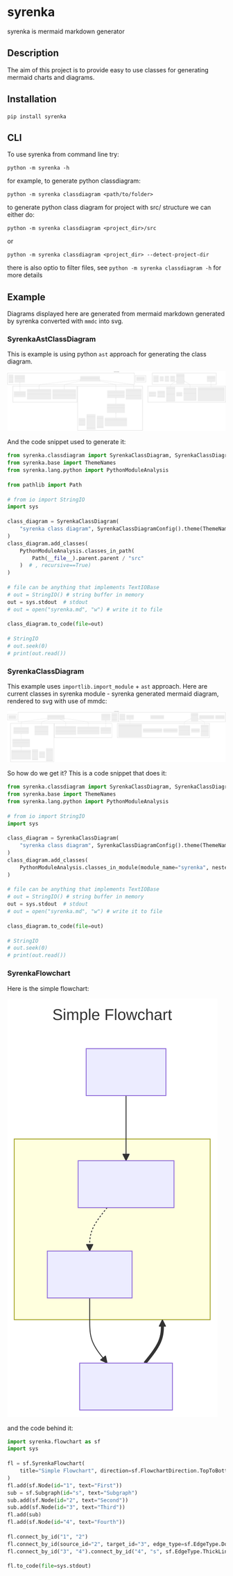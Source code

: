 # syrenka
syrenka is mermaid markdown generator

## Description

The aim of this project is to provide easy to use classes for generating mermaid charts and diagrams.

## Installation

`pip install syrenka`

## CLI

To use syrenka from command line try:

```
python -m syrenka -h
```

for example, to generate python classdiagram:
```
python -m syrenka classdiagram <path/to/folder>
```

to generate python class diagram for project with src/ structure we can either do:
```
python -m syrenka classdiagram <project_dir>/src
```
or
```
python -m syrenka classdiagram <project_dir> --detect-project-dir
```

there is also optio to filter files, see `python -m syrenka classdiagram -h` for more details


## Example

Diagrams displayed here are generated from mermaid markdown generated by syrenka converted with `mmdc` into svg.

### SyrenkaAstClassDiagram
This is example is using python `ast` approach for generating the class diagram.

<!-- EX3_MERMAID_DIAGRAM_BEGIN -->
![SyrenkaAstClassDiagram](https://raw.githubusercontent.com/bartlomiejcieszkowski/syrenka/refs/heads/main/syrenka_diagram-3.svg "SyrenkaAstClassDiagram")
<!-- EX3_MERMAID_DIAGRAM_END -->

And the code snippet used to generate it:

<!-- EX3_SYRENKA_CODE_BEGIN -->
```python
from syrenka.classdiagram import SyrenkaClassDiagram, SyrenkaClassDiagramConfig
from syrenka.base import ThemeNames
from syrenka.lang.python import PythonModuleAnalysis

from pathlib import Path

# from io import StringIO
import sys

class_diagram = SyrenkaClassDiagram(
    "syrenka class diagram", SyrenkaClassDiagramConfig().theme(ThemeNames.neutral)
)
class_diagram.add_classes(
    PythonModuleAnalysis.classes_in_path(
        Path(__file__).parent.parent / "src"
    )  # , recursive==True)
)

# file can be anything that implements TextIOBase
# out = StringIO() # string buffer in memory
out = sys.stdout  # stdout
# out = open("syrenka.md", "w") # write it to file

class_diagram.to_code(file=out)

# StringIO
# out.seek(0)
# print(out.read())
```
<!-- EX3_SYRENKA_CODE_END -->

### SyrenkaClassDiagram
This example uses `importlib.import_module` + `ast` approach.
Here are current classes in syrenka module - syrenka generated mermaid diagram, rendered to svg with use of mmdc:

<!-- EX1_MERMAID_DIAGRAM_BEGIN -->
![SyrenkaClassDiagram](https://raw.githubusercontent.com/bartlomiejcieszkowski/syrenka/refs/heads/main/syrenka_diagram-1.svg "SyrenkaClassDiagram")
<!-- EX1_MERMAID_DIAGRAM_END -->

So how do we get it?
This is a code snippet that does it:

<!-- EX1_SYRENKA_CODE_BEGIN -->
```python
from syrenka.classdiagram import SyrenkaClassDiagram, SyrenkaClassDiagramConfig
from syrenka.base import ThemeNames
from syrenka.lang.python import PythonModuleAnalysis

# from io import StringIO
import sys

class_diagram = SyrenkaClassDiagram(
    "syrenka class diagram", SyrenkaClassDiagramConfig().theme(ThemeNames.neutral)
)
class_diagram.add_classes(
    PythonModuleAnalysis.classes_in_module(module_name="syrenka", nested=True)
)

# file can be anything that implements TextIOBase
# out = StringIO() # string buffer in memory
out = sys.stdout  # stdout
# out = open("syrenka.md", "w") # write it to file

class_diagram.to_code(file=out)

# StringIO
# out.seek(0)
# print(out.read())
```
<!-- EX1_SYRENKA_CODE_END -->

### SyrenkaFlowchart

Here is the simple flowchart:

<!-- EX2_MERMAID_DIAGRAM_BEGIN -->
![SyrenkaFlowchart](https://raw.githubusercontent.com/bartlomiejcieszkowski/syrenka/refs/heads/main/syrenka_diagram-2.svg "SyrenkaFlowchart")
<!-- EX2_MERMAID_DIAGRAM_END -->

and the code behind it:

<!-- EX2_SYRENKA_CODE_BEGIN -->
```python
import syrenka.flowchart as sf
import sys

fl = sf.SyrenkaFlowchart(
    title="Simple Flowchart", direction=sf.FlowchartDirection.TopToBottom
)
fl.add(sf.Node(id="1", text="First"))
sub = sf.Subgraph(id="s", text="Subgraph")
sub.add(sf.Node(id="2", text="Second"))
sub.add(sf.Node(id="3", text="Third"))
fl.add(sub)
fl.add(sf.Node(id="4", text="Fourth"))

fl.connect_by_id("1", "2")
fl.connect_by_id(source_id="2", target_id="3", edge_type=sf.EdgeType.DottedLink)
fl.connect_by_id("3", "4").connect_by_id("4", "s", sf.EdgeType.ThickLink)

fl.to_code(file=sys.stdout)
```
<!-- EX2_SYRENKA_CODE_END -->
